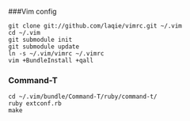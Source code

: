 ###Vim config

    git clone git://github.com/laqie/vimrc.git ~/.vim
    cd ~/.vim
    git submodule init
    git submodule update
    ln -s ~/.vim/vimrc ~/.vimrc
    vim +BundleInstall +qall


### Command-T

    cd ~/.vim/bundle/Command-T/ruby/command-t/
    ruby extconf.rb
    make
